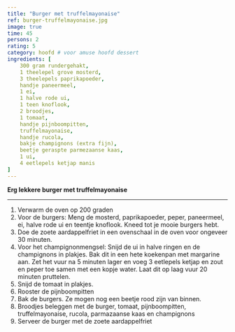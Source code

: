 ```yaml
---
title: "Burger met truffelmayonaise"
ref: burger-truffelmayonaise.jpg
image: true
time: 45
persons: 2
rating: 5
category: hoofd # voor amuse hoofd dessert
ingredients: [
	300 gram rundergehakt,
	1 theelepel grove mosterd,
	3 theelepels paprikapoeder,
	handje paneermeel,
	1 ei,
	1 halve rode ui,
	1 teen knoflook,
	2 broodjes,
	1 tomaat,
	handje pijnboompitten,
	truffelmayonaise,
	handje rucola,
	bakje champignons (extra fijn),
	beetje geraspte parmezaanse kaas,
	1 ui,
	4 eetlepels ketjap manis
]
---
```


**Erg lekkere burger met truffelmayonaise**

---

1. Verwarm de oven op 200 graden
2. Voor de burgers: Meng de mosterd, paprikapoeder, peper, paneermeel, ei, halve rode ui en teentje knoflook. Kneed tot je mooie burgers hebt.
3. Doe de zoete aardappelfriet in een ovenschaal in de oven voor ongeveer 30 minuten.
4. Voor het champignonmengsel: Snijd de ui in halve ringen en de champignons in plakjes. Bak dit in een hete koekenpan met margarine aan. Zet het vuur na 5 minuten lager en voeg 3 eetlepels ketjap en zout en peper toe samen met een kopje water. Laat dit op laag vuur 20 minuten pruttelen.
5. Snijd de tomaat in plakjes.
6. Rooster de pijnboompitten
7. Bak de burgers. Ze mogen nog een beetje rood zijn van binnen.
8. Broodjes beleggen met de burger, tomaat, pijnboompitten, truffelmayonaise, rucola, parmazaanse kaas en champignons
9. Serveer de burger met de zoete aardappelfriet